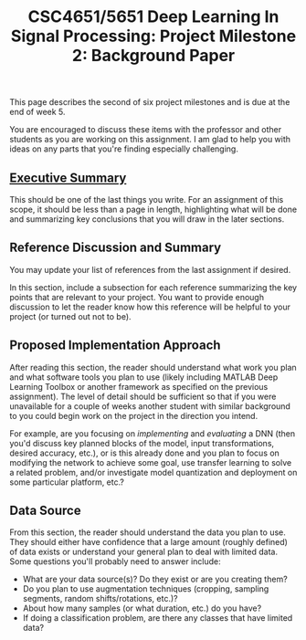 ﻿---
title: "CSC4651/5651 Deep Learning In Signal Processing: Project Milestone 2: Background Paper"
---

This page describes the second of six project milestones and is due at the end of week 5.

You are encouraged to discuss these items with the professor and other students as you are working on this assignment. I am glad to help you with ideas on any parts that you're finding especially challenging.

## [Executive Summary](https://writingcenter.uagc.edu/writing-executive-summary)

This should be one of the last things you write. For an assignment of this scope, it should be less than a page in length, highlighting what will be done and summarizing key conclusions that you will draw in the later sections.

## Reference Discussion and Summary

You may update your list of references from the last assignment if desired.

In this section, include a subsection for each reference summarizing the key points that are relevant to your project. You want to provide enough discussion to let the reader know how this reference will be helpful to your project (or turned out not to be).

## Proposed Implementation Approach

After reading this section, the reader should understand what work you plan and what software tools you plan to use (likely including MATLAB Deep Learning Toolbox or another framework as specified on the previous assignment). The level of detail should be sufficient so that if you were unavailable for a couple of weeks another student with similar background to you could begin work on the project in the direction you intend.

For example, are you focusing on *implementing* and *evaluating* a DNN (then you'd discuss key planned blocks of the model, input transformations, desired accuracy, etc.), or is this already done and you plan to focus on modifying the network to achieve some goal, use transfer learning to solve a related problem, and/or investigate model quantization and deployment on some particular platform, etc.?

## Data Source

From this section, the reader should understand the data you plan to use. They should either have confidence that a large amount (roughly defined) of data exists or understand your general plan to deal with limited data. Some questions you'll probably need to answer include:
* What are your data source(s)? Do they exist or are you creating them?
* Do you plan to use augmentation techniques (cropping, sampling segments, random shifts/rotations, etc.)?
* About how many samples (or what duration, etc.) do you have?
* If doing a classification problem, are there any classes that have limited data?
